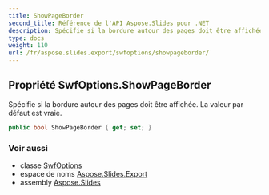 ```yaml
---
title: ShowPageBorder
second_title: Référence de l'API Aspose.Slides pour .NET
description: Spécifie si la bordure autour des pages doit être affichée. La valeur par défaut est vraie.
type: docs
weight: 110
url: /fr/aspose.slides.export/swfoptions/showpageborder/
---
```


## Propriété SwfOptions.ShowPageBorder

Spécifie si la bordure autour des pages doit être affichée. La valeur par défaut est vraie.

```csharp
public bool ShowPageBorder { get; set; }
```

### Voir aussi

* classe [SwfOptions](../../swfoptions)
* espace de noms [Aspose.Slides.Export](../../swfoptions)
* assembly [Aspose.Slides](../../../)

<!-- NE PAS ÉDITER : généré par xmldocmd pour Aspose.Slides.dll -->